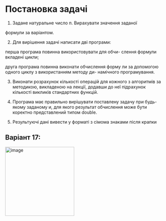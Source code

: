 # Постановка задачі

1. Задане натуральне число п. Вирахувати значення заданої

формули за варіантом.

2. Для вирішення задачі написати дві програми:

перша програма повинна використовувати для обчи- слення формули вкладені цикли;

друга програма повинна виконати обчислення форму ли за допомогою одного циклу з використанням методу ди- намічного програмування.

3. Виконати розрахунок кількості операцій для кожного з алгоритмів за методикою, викладеною на лекції, додавши до неї підрахунок кількості викликів стандартних функцій.

4. Програма має правильно вирішувати поставлену задачу при будь-якому заданому и, для якого результат обчислення може бути коректно представлений типом double.

5. Результуючі дані вивести у форматі з сімома знаками після крапки


## Варіант 17: 
<img width="222" alt="image" src="https://github.com/user-attachments/assets/8e3153be-1469-4625-97f0-b0e0ed1eadad" />

